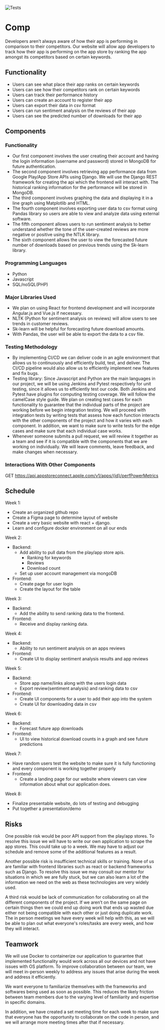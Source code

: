 ![Tests](https://github.com/CS222-UIUC/course-project-group-negative10/blob/restructuring/.github/workflows/django.yml/badge.svg)

# Comp

Developers aren’t always aware of how their app is performing in comparison to their competitors. Our website will allow app developers to track how their app is performing on the app store by ranking the app amongst its competitors based on certain keywords. 

## Functionality
- Users can see what place their app ranks on certain keywords
- Users can see how their competitors rank on certain keywords
- Users can track their performance history
- Users can create an account to register their app
- Users can export their data in csv format
- Users can run sentiment analysis on the reviews of their app
- Users can see the predicted number of downloads for their app

## Components

### Functionality
- Our first component involves the user creating their account and having the login information (username and password) stored in MongoDB for future authentication.
- The second component involves retrieving app performance data from Google Play/App Store APIs using Django. We will use the Django REST framework for creating the api which the frontend will interact with. The historical ranking information for the performance will be stored in MongoDB.
- The third component involves graphing the data and displaying it in a line graph using Matplotlib and HTML.
- The fourth component involves exporting user data to csv format using Pandas library so users are able to view and analyze data using external software.
- The fifth component allows users to run sentiment analysis to better understand whether the tone of the user-created reviews are more negative or positive using the NTLK library.
- The sixth component allows the user to view the forecasted future number of downloads based on previous trends using the Sk-learn library.

### Programming Languages
- Python
- Javascript
- SQL/noSQL(PHP)

### Major Libraries Used
- We plan on using React for frontend development and will incorporate Angular.js and Vue.js if necessary.
- NLTK (Python for sentiment analysis on reviews) will allow users to see trends in customer reviews.
- Sk-learn will be helpful for forecasting future download amounts.
- With Pandas, the user will be able to export the data to a csv file.

### Testing Methodology
- By implementing CI/CD we can deliver code in an agile environment that allows us to continuously and efficiently build, test, and deliver. The CI/CD pipeline would also allow us to efficiently implement new features and fix bugs.
- Testing library: Since Javascript and Python are the main languages in our project, we will be using Jenkins and Pytest respectively for unit testing, since it allows us to efficiently test our code. Both Jenkins and Pytest have plugins for computing testing coverage. We will follow the camelCase style guide. We plan on creating test cases for each functionality to guarantee that the individual parts of the project are working before we begin integration testing. We will proceed with integration tests by writing tests that assess how each function interacts with the other components of the project and how it varies with each component. In addition, we want to make sure to write tests for the edge cases and make sure that each individual case works. 
- Whenever someone submits a pull request, we will review it together as a team and see if it is compatible with the components that we are working on individually. We will leave comments, leave feedback, and make changes when necessary. 

### Interactions With Other Components
GET https://api.appstoreconnect.apple.com/v1/apps/{id}/perfPowerMetrics

## Schedule
Week 1:
- Create an organized github repo
- Create a Figma page to determine layout of website
- Create a very basic website with react + django.
- Learn and configure docker environment on all our ends

Week 2:
- Backend:
  - Add ability to pull data from the play/app store apis.
    - Ranking for keywords
    - Reviews
    - Download count
  - Set up user account management via mongoDB
- Frontend:
  - Create page for user login
  - Create the layout for the table

Week 3:
- Backend:
  - Add the ability to send ranking data to the frontend.
- Frontend:
  - Receive and display ranking data.

Week 4:
- Backend:
  - Ability to run sentiment analysis on an apps reviews
- Frontend:
  - Create UI to display sentiment analysis results and app reviews


Week 5:
- Backend:
  - Store app name/links along with the users login data
  - Export review(sentiment analysis) and ranking data to csv
- Frontend:
  - Create UI components for a user to add their app into the system
  - Create UI for downloading data in csv

Week 6:
- Backend:
  - Forecast future app downloads
- Frontend:
  - UI to view historical download counts in a graph and see future predictions

Week 7:
- Have random users test the website to make sure it is fully functioning and every component is working together properly
- Frontend:
  - Create a landing page for our website where viewers can view information about what our application does.

Week 8:
- Finalize presentable website, do lots of testing and debugging
- Put together a presentation/demo


## Risks
One possible risk would be poor API support from the play/app stores. To resolve this issue we will have to write our own application to scrape the app stores. This could take up to a week. We may have to adjust our schedule and remove some of the additional features as a result.

Another possible risk is insufficient technical skills or training. None of us are familiar with frontend libraries such as react or backend frameworks such as Django. To resolve this issue we may consult our mentor for situations in which we are fully stuck, but we can also learn a lot of the information we need on the web as these technologies are very widely used.

A third risk would be lack of communication for collaborating on all the different components of the project. If we aren’t on the same page on certain things then we could end up doing work that ends up wasted due either not being compatible with each other or just doing duplicate work. The in person meetings we have every week will help with this, as we will be able to plan out what everyone's roles/tasks are every week, and how they will interact. 

## Teamwork
We will use Docker to containerize our application to guarantee that implemented functionality would work across all our devices and not have issues with OS platform. To improve collaboration between our team, we will meet in-person weekly to address any issues that arise during the week and address it efficiently.

We want everyone to familiarize themselves with the frameworks and softwares being used as soon as possible. This reduces the likely friction between team members due to the varying level of familiarity and expertise in specific domains.

In addition, we have created a set meeting time for each week to make sure that everyone has the opportunity to collaborate on the code in person, and we will arrange more meeting times after that if necessary.



